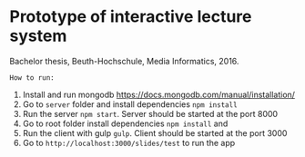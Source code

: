 # Prototype of interactive lecture system
Bachelor thesis, Beuth-Hochschule, Media Informatics, 2016.

`How to run:`

1. Install and run mongodb https://docs.mongodb.com/manual/installation/
1. Go to `server` folder and install dependencies `npm install`
1. Run the server `npm start`. Server should be started at the port 8000
1. Go to root folder install dependencies `npm install` and 
1. Run the client with gulp `gulp`. Client should be started at the port 3000
1. Go to `http://localhost:3000/slides/test` to run the app
